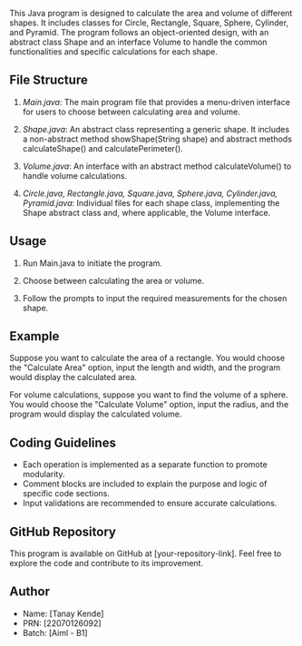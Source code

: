 This Java program is designed to calculate the area and volume of different shapes. It includes classes for Circle, Rectangle, Square, Sphere, Cylinder, and Pyramid. The program follows an object-oriented design, with an abstract class Shape and an interface Volume to handle the common functionalities and specific calculations for each shape.

## File Structure

1. *Main.java*: The main program file that provides a menu-driven interface for users to choose between calculating area and volume.

2. *Shape.java*: An abstract class representing a generic shape. It includes a non-abstract method showShape(String shape) and abstract methods calculateShape() and calculatePerimeter().

3. *Volume.java*: An interface with an abstract method calculateVolume() to handle volume calculations.

4. *Circle.java, Rectangle.java, Square.java, Sphere.java, Cylinder.java, Pyramid.java*: Individual files for each shape class, implementing the Shape abstract class and, where applicable, the Volume interface.

## Usage

1. Run Main.java to initiate the program.

2. Choose between calculating the area or volume.

3. Follow the prompts to input the required measurements for the chosen shape.

## Example

Suppose you want to calculate the area of a rectangle. You would choose the "Calculate Area" option, input the length and width, and the program would display the calculated area.

For volume calculations, suppose you want to find the volume of a sphere. You would choose the "Calculate Volume" option, input the radius, and the program would display the calculated volume.

## Coding Guidelines

- Each operation is implemented as a separate function to promote modularity.
- Comment blocks are included to explain the purpose and logic of specific code sections.
- Input validations are recommended to ensure accurate calculations.

## GitHub Repository

This program is available on GitHub at [your-repository-link]. Feel free to explore the code and contribute to its improvement.

## Author

- Name: [Tanay Kende]
- PRN: [22070126092]
- Batch: [Aiml - B1]
